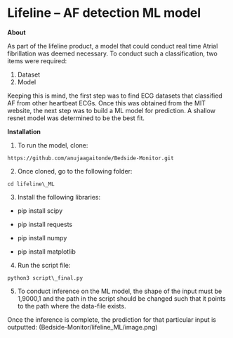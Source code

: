 #
# Lifeline – AF detection ML model

**About**

As part of the lifeline product, a model that could conduct real time Atrial fibrillation was deemed necessary. To conduct such a classification, two items were required:

1. Dataset
2. Model

Keeping this is mind, the first step was to find ECG datasets that classified AF from other heartbeat ECGs. Once this was obtained from the MIT website, the next step was to build a ML model for prediction. A shallow resnet model was determined to be the best fit.

**Installation**

1. To run the model, clone:

``` https://github.com/anujaagaitonde/Bedside-Monitor.git ```

2. Once cloned, go to the following folder:

``` cd lifeline\_ML ```

3. Install the following libraries:

* pip install scipy

* pip install requests

* pip install numpy

* pip install matplotlib

4. Run the script file:

 ```python3 script\_final.py ```

5. To conduct inference on the ML model, the shape of the input must be 1,9000,1 and the path in the script should be changed such that it points to the path where the data-file exists.

Once the inference is complete, the prediction for that particular input is outputted:
(Bedside-Monitor/lifeline_ML/image.png)



